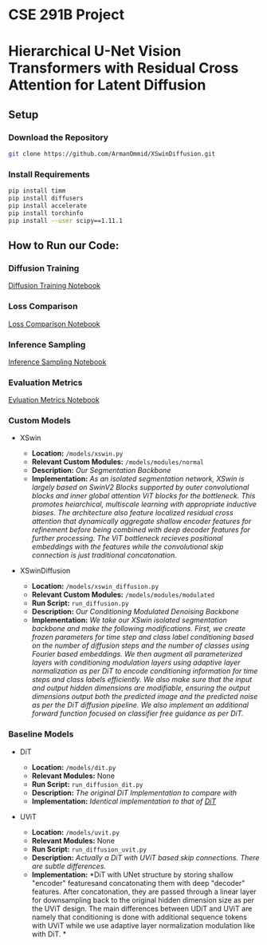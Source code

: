 # CSE 291B Project
# Hierarchical U-Net Vision Transformers with Residual Cross Attention for Latent Diffusion

## Setup

### Download the Repository

```bash
git clone https://github.com/ArmanOmmid/XSwinDiffusion.git
```

### Install Requirements
```bash
pip install timm
pip install diffusers
pip install accelerate
pip install torchinfo
pip install --user scipy==1.11.1
```

## How to Run our Code:

### Diffusion Training
[Diffusion Training Notebook](https://colab.research.google.com/drive/1DlS1C7BBMLJaIH7sshJ-3_CfDXneiI2x?usp=sharing)

### Loss Comparison
[Loss Comparison Notebook](https://colab.research.google.com/drive/1sqc2oGJ9_-K06B3DT1Bt3Z8-7fT0J-x_?usp=sharing)

### Inference Sampling
[Inference Sampling Notebook](https://colab.research.google.com/drive/1vJE2atdZ2mLJd0d2ub7XV5-od5D_8H7H?usp=sharing)

### Evaluation Metrics
[Evluation Metrics Notebook](https://colab.research.google.com/drive/1TCTImMfSzC8sv7HxgZj-aaIEqfDryxWG?usp=sharing#scrollTo=ZbNCByBP_9XS)

### Custom Models
- XSwin
  - **Location:** ```/models/xswin.py```
  - **Relevant Custom Modules:** ```/models/modules/normal```
  - **Description:** *Our Segmentation Backbone*
  - **Implementation:** *As an isolated segmentation network, XSwin is largely based on SwinV2 Blocks supported by outer convolutional blocks and inner global attention ViT blocks for the bottleneck. This promotes heiarchical, multiscale learning with appropriate inductive biases. The architecture also feature localized residual cross attention that dynamically aggregate shallow encoder features for refinement before being combined with deep decoder features for further processing. The ViT bottleneck recieves positional embeddings with the features while the convolutional skip connection is just traditional concatonation.*

- XSwinDiffusion
  - **Location:** ```/models/xswin_diffusion.py```
  - **Relevant Custom Modules:** ```/models/modules/modulated```
  - **Run Script:** ```run_diffusion.py```
  - **Description:** *Our Conditioning Modulated Denoising Backbone*
  - **Implementation:** *We take our XSwin isolated segmentation backbone and make the following modifications. First, we create frozen parameters for time step and class label conditioning based on the number of diffusion steps and the number of classes using Fourier based embeddings. We then augment all parameterized layers with conditioning modulation layers using adaptive layer normalization as per DiT to encode conditioning information for time steps and class labels efficiently. We also make sure that the input and output hidden dimensions are modifiable, ensuring the output dimensions output both the predicted image and the predicted noise as per the DiT diffusion pipeline. We also implement an additional forward function focused on classifier free guidance as per DiT.*

### Baseline Models
- DiT
  - **Location:** ```/models/dit.py```
  - **Relevant Modules:** None
  - **Run Script:** ```run_diffusion_dit.py```
  - **Description:** *The original DiT Implementation to compare with*
  - **Implementation:** *Identical implementation to that of [DiT](https://github.com/facebookresearch/DiT)*

- UViT
  - **Location:** ```/models/uvit.py```
  - **Relevant Modules:** None
  - **Run Script:** ```run_diffusion_uvit.py```
  - **Description:** *Actually a DiT with UViT based skip connections. There are subtle differences.*
  - **Implementation:** *DiT with UNet structure by storing shallow "encoder" featuresand concatonating them with deep "decoder" features. After concatonation, they are passed through a linear layer for downsampling back to the original hidden dimension size as per the UViT design. The main differences between UDiT and UViT are namely that conditioning is done with additional sequence tokens with UViT while we use adaptive layer normalization modulation like with DiT. *
